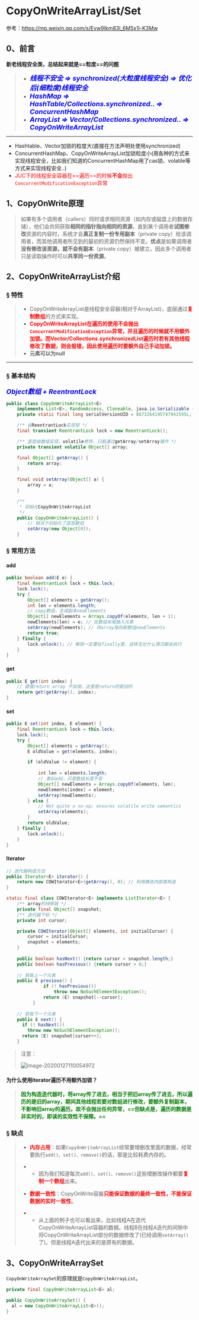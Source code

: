 # CopyOnWriteArrayList/Set

参考：https://mp.weixin.qq.com/s/Evw9Ikm83l_6M5x1i-K3Mw



## 0、前言

**新老线程安全类，总结起来就是==粒度==的问题**

> - **<font color='blue' size=4.5>*线程不安全 &rArr; synchronized(大粒度线程安全) &rArr; 优化后(细粒度)线程安全*</font>**
> - **<font color='blue' size=4.5>*HashMap &rArr; HashTable/Collections.synchronized.. &rArr; ConcurrentHashMap*</font>**
> - **<font color='blue' size=4.5>*ArrayList &rArr; Vector/Collections.synchronized.. &rArr; CopyOnWriteArrayList*</font>**

------



- Hashtable、Vector加锁的粒度大(直接在方法声明处使用synchronized)
- ConcurrentHashMap、CopyOnWriteArrayList加锁粒度小(用各种的方式来实现线程安全，比如我们知道的ConcurrentHashMap用了cas锁、volatile等方式来实现线程安全..)
- <font color='red'>JUC下的线程安全容器在==遍历==的时候**不会**抛出`ConcurrentModificationException`异常</font>



## 1、CopyOnWrite原理

> 如果有多个调用者（callers）同时请求相同资源（如内存或磁盘上的数据存储），他们会共同获取**相同的指针指向相同的资源**，直到某个调用者**试图修改**资源的内容时，系统才会**真正复制一份专用副本**（private copy）给该调用者，而其他调用者所见到的最初的资源仍然保持不变。**优点**是如果调用者**没有修改该资源，就不会有副本**（private copy）被建立，因此多个调用者只是读取操作时可以**共享同一份资源**。



## 2、CopyOnWriteArrayList介绍

### &sect; 特性

> - CopyOnWriteArrayList是线程安全容器(相对于ArrayList)，底层通过<font color='red'>**复制数组**</font>的方式来实现。
> - **<font color='red'>CopyOnWriteArrayList在遍历的使用不会抛出`ConcurrentModificationException`异常，并且遍历的时候就不用额外加锁。而Vector/Collections.synchronizedList遍历时若有其他线程修改了数据，则会报错，因此使用遍历时要额外自己手动加锁。</font>**
> - **元素可以为null**

------



### &sect; 基本结构

**<font color='blue' size=4.5>*Object数组 + ReentrantLock*</font>**

```java
public class CopyOnWriteArrayList<E>
    implements List<E>, RandomAccess, Cloneable, java.io.Serializable {
    private static final long serialVersionUID = 8673264195747942595L;

    /** 由ReentrantLock实现锁 */
    final transient ReentrantLock lock = new ReentrantLock();

    /** 底层由数组实现，volatile修饰，只能通过getArray/setArray操作 */
    private transient volatile Object[] array;

    final Object[] getArray() {
        return array;
    }

    final void setArray(Object[] a) {
        array = a;
    }

    /**
     * 初始化CopyOnWriteArrayList
     */
    public CopyOnWriteArrayList() {
        // 相当于初始化了底层数组
        setArray(new Object[0]);
    }
```



### &sect; 常用方法

#### add

```java
public boolean add(E e) {
    final ReentrantLock lock = this.lock;
    lock.lock();
    try {
        Object[] elements = getArray();
        int len = elements.length;
      	// copy数组，生成副本newElements
        Object[] newElements = Arrays.copyOf(elements, len + 1);
        newElements[len] = e; // 在数组末尾插入元素
        setArray(newElements); // 将array指向新数组newElements
        return true;
    } finally {
        lock.unlock(); // 解锁一定要在finally里，这样无论什么情况都会执行
    }
}
```



#### get

```java
public E get(int index) {
  	// 直接return array 不加锁，这里是return的是旧的
    return get(getArray(), index);
}
```



#### set

```java
public E set(int index, E element) {
    final ReentrantLock lock = this.lock;
    lock.lock();
    try {
        Object[] elements = getArray();
        E oldValue = get(elements, index);

        if (oldValue != element) {
          	
            int len = elements.length;
          	// 类似add，只是数组长度不变
            Object[] newElements = Arrays.copyOf(elements, len);
            newElements[index] = element;
            setArray(newElements);
        } else {
            // Not quite a no-op; ensures volatile write semantics
            setArray(elements);
        }
        return oldValue;
    } finally {
        lock.unlock();
    }
}
```



#### Iterator

```java
// 迭代器构造方法
public Iterator<E> iterator() {
    return new COWIterator<E>(getArray(), 0); // 利用静态内部类构造
}
```

```java
static final class COWIterator<E> implements ListIterator<E> {
    /** array的快照版 */
    private final Object[] snapshot;
    /** 迭代器下标 */
    private int cursor;

    private COWIterator(Object[] elements, int initialCursor) {
        cursor = initialCursor;
        snapshot = elements;
    }
  
  	public boolean hasNext() {return cursor < snapshot.length;}
  	public boolean hasPrevious() {return cursor > 0;}
  
  	// 获取上一个元素
    public E previous() {
              if (! hasPrevious())
                  throw new NoSuchElementException();
              return (E) snapshot[--cursor];
          }
  
  	// 获取下一个元素
    public E next() {
      if (! hasNext())
        throw new NoSuchElementException();
      return (E) snapshot[cursor++];
    }
```

> 注意：
>
> ![image-20200127110054972](../PicSource/image-20200127110054972.png)



#### **为什么使用iterator遍历不用额外加锁？**

> ​	<font color='green'>**因为构造迭代器时，将array传了进去，相当于把旧array传了进去，所以遍历的是旧的array，期间其他线程若要对数组进行修改，要额外复制副本，不影响旧array的遍历。故不会抛出任何异常，==但缺点是，遍历的数据是非实时的，即读的实效性不保障。==**</font>



### &sect; 缺点

> - <font color='red'>**内存占用**</font>：如果`CopyOnWriteArrayList`经常要增删改里面的数据，经常要执行`add()、set()、remove()`的话，那是比较耗费内存的。
>
> - - 因为我们知道每次`add()、set()、remove()`这些增删改操作都要<font color='red'>**复制一个数组**</font>出来。
>
> - <font color='red'>**数据一致性**</font>：CopyOnWrite容器<font color='red'>**只能保证数据的最终一致性，不能保证数据的实时一致性**</font>。
>
> - - 从上面的例子也可以看出来，比如线程A在迭代CopyOnWriteArrayList容器的数据。线程B在线程A迭代的间隙中将CopyOnWriteArrayList部分的数据修改了(已经调用`setArray()`了)。但是线程A迭代出来的是原有的数据。



## 3、CopyOnWriteArraySet

`CopyOnWriteArraySet`的原理就是`CopyOnWriteArrayList`。

```java
private final CopyOnWriteArrayList<E> al;

public CopyOnWriteArraySet() {
  al = new CopyOnWriteArrayList<E>();
}
```